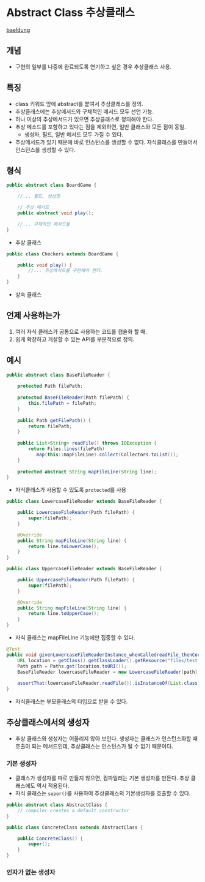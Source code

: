 # Abstract Class 추상클래스

[baeldung](https://www.baeldung.com/java-abstract-class)

## 개념 
- 구현의 일부를 나중에 완료되도록 연기하고 싶은 경우 추상클래스 사용.

## 특징
- class 키워드 앞에 abstract를 붙여서 추상클래스를 정의.
- 추상클래스에는 추상메서드와 구체적인 메서드 모두 선언 가능.
- 하나 이상의 추상메서드가 있으면 추상클래스로 정의해야 한다.
- 추상 메소드를 포함하고 있다는 점을 제외하면, 일반 클래스와 모든 점이 동일.
  - 생성자, 필드, 일반 메서드 모두 가질 수 있다.
- 추상메서드가 있기 때문에 바로 인스턴스를 생성할 수 없다. 자식클래스를 만들어서 인스턴스를 생성할 수 있다.

## 형식
```java
public abstract class BoardGame {

    //... 필드, 생성장

    // 추상 메서드
    public abstract void play();

    //... 구체적인 메서드들
}
```
- 추상 클래스

```java
public class Checkers extends BoardGame {

    public void play() {
        //... 추상메서드를 구현해야 한다.
    }
}
```
- 상속 클래스

## 언제 사용하는가
1. 여러 자식 클래스가 공통으로 사용하는 코드를 캡슐화 할 때.
2. 쉽게 확장하고 개설할 수 있는 API를 부분적으로 정의.

## 예시
```java
public abstract class BaseFileReader {
    
    protected Path filePath;
    
    protected BaseFileReader(Path filePath) {
        this.filePath = filePath;
    }
    
    public Path getFilePath() {
        return filePath;
    }
    
    public List<String> readFile() throws IOException {
        return Files.lines(filePath)
          .map(this::mapFileLine).collect(Collectors.toList());
    }
    
    protected abstract String mapFileLine(String line);
}
```
- 자식클래스가 사용할 수 있도록 `protected`를 사용

```java
public class LowercaseFileReader extends BaseFileReader {

    public LowercaseFileReader(Path filePath) {
        super(filePath);
    }

    @Override
    public String mapFileLine(String line) {
        return line.toLowerCase();
    }   
}
```

```java
public class UppercaseFileReader extends BaseFileReader {

    public UppercaseFileReader(Path filePath) {
        super(filePath);
    }

    @Override
    public String mapFileLine(String line) {
        return line.toUpperCase();
    }
}
```
- 자식 클래스는 mapFileLine 기능에만 집중할 수 있다.

```java
@Test
public void givenLowercaseFileReaderInstance_whenCalledreadFile_thenCorrect() throws Exception {
    URL location = getClass().getClassLoader().getResource("files/test.txt")
    Path path = Paths.get(location.toURI());
    BaseFileReader lowercaseFileReader = new LowercaseFileReader(path);
        
    assertThat(lowercaseFileReader.readFile()).isInstanceOf(List.class);
}
```
- 자식클래스는 부모클래스의 타입으로 받을 수 있다. 

## 추상클래스에서의 생성자
- 추상 클래스와 생성자는 어울리지 않아 보인다. 생성자는 클래스가 인스턴스화할 때 호출이 되는 메서드인데, 추상클래스는 인스턴스가 될 수 없기 때문이다.

### 기본 생성자
- 클래스가 생성자를 따로 만들지 않으면, 컴파일러는 기본 생성자를 만든다. 추상 클래스에도 역시 적용된다.
- 자식 클래스는 `super()`를 사용하여 추상클래스의 기본생성자를 호출할 수 있다. 

```java
public abstract class AbstractClass {
    // compiler creates a default constructor
}

public class ConcreteClass extends AbstractClass {

    public ConcreteClass() {
        super();
    }
}
```

### 인자가 없는 생성자
